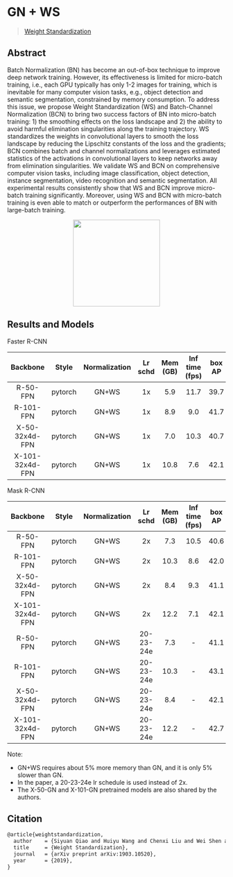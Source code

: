 # GN + WS

> [Weight Standardization](https://arxiv.org/abs/1903.10520)

<!-- [ALGORITHM] -->

## Abstract

Batch Normalization (BN) has become an out-of-box technique to improve deep network training. However, its effectiveness is limited for micro-batch training, i.e., each GPU typically has only 1-2 images for training, which is inevitable for many computer vision tasks, e.g., object detection and semantic segmentation, constrained by memory consumption. To address this issue, we propose Weight Standardization (WS) and Batch-Channel Normalization (BCN) to bring two success factors of BN into micro-batch training: 1) the smoothing effects on the loss landscape and 2) the ability to avoid harmful elimination singularities along the training trajectory. WS standardizes the weights in convolutional layers to smooth the loss landscape by reducing the Lipschitz constants of the loss and the gradients; BCN combines batch and channel normalizations and leverages estimated statistics of the activations in convolutional layers to keep networks away from elimination singularities. We validate WS and BCN on comprehensive computer vision tasks, including image classification, object detection, instance segmentation, video recognition and semantic segmentation. All experimental results consistently show that WS and BCN improve micro-batch training significantly. Moreover, using WS and BCN with micro-batch training is even able to match or outperform the performances of BN with large-batch training.

<div align=center>
<img src="https://user-images.githubusercontent.com/40661020/143889309-b1f3487d-abfe-4615-befc-79384bc8b65c.png"/ height="200">
</div>

## Results and Models

Faster R-CNN

|    Backbone     |  Style  | Normalization | Lr schd | Mem (GB) | Inf time (fps) | box AP | mask AP |                                                              Config                                                              |                                                                                                                                                                               Download                                                                                                                                                                                |
| :-------------: | :-----: | :-----------: | :-----: | :------: | :------------: | :----: | :-----: | :------------------------------------------------------------------------------------------------------------------------------: | :-------------------------------------------------------------------------------------------------------------------------------------------------------------------------------------------------------------------------------------------------------------------------------------------------------------------------------------------------------------------: |
|    R-50-FPN     | pytorch |     GN+WS     |   1x    |   5.9    |      11.7      |  39.7  |    -    |    [config](https://github.com/open-mmlab/mmdetection/tree/dev-3.x/configs/gn%2Bws/faster-rcnn_r50_fpn_gn-ws-all_1x_coco.py)     |               [model](https://download.openmmlab.com/mmdetection/v2.0/gn%2Bws/faster_rcnn_r50_fpn_gn_ws-all_1x_coco/faster_rcnn_r50_fpn_gn_ws-all_1x_coco_20200130-613d9fe2.pth) \| [log](https://download.openmmlab.com/mmdetection/v2.0/gn%2Bws/faster_rcnn_r50_fpn_gn_ws-all_1x_coco/faster_rcnn_r50_fpn_gn_ws-all_1x_coco_20200130_210936.log.json)               |
|    R-101-FPN    | pytorch |     GN+WS     |   1x    |   8.9    |      9.0       |  41.7  |    -    |    [config](https://github.com/open-mmlab/mmdetection/tree/dev-3.x/configs/gn%2Bws/faster-rcnn_r101_fpn_gn-ws-all_1x_coco.py)    |             [model](https://download.openmmlab.com/mmdetection/v2.0/gn%2Bws/faster_rcnn_r101_fpn_gn_ws-all_1x_coco/faster_rcnn_r101_fpn_gn_ws-all_1x_coco_20200205-a93b0d75.pth) \| [log](https://download.openmmlab.com/mmdetection/v2.0/gn%2Bws/faster_rcnn_r101_fpn_gn_ws-all_1x_coco/faster_rcnn_r101_fpn_gn_ws-all_1x_coco_20200205_232146.log.json)             |
| X-50-32x4d-FPN  | pytorch |     GN+WS     |   1x    |   7.0    |      10.3      |  40.7  |    -    | [config](https://github.com/open-mmlab/mmdetection/tree/dev-3.x/configs/gn%2Bws/faster-rcnn_x50-32x4d_fpn_gn-ws-all_1x_coco.py)  |   [model](https://download.openmmlab.com/mmdetection/v2.0/gn%2Bws/faster_rcnn_x50_32x4d_fpn_gn_ws-all_1x_coco/faster_rcnn_x50_32x4d_fpn_gn_ws-all_1x_coco_20200203-839c5d9d.pth) \| [log](https://download.openmmlab.com/mmdetection/v2.0/gn%2Bws/faster_rcnn_x50_32x4d_fpn_gn_ws-all_1x_coco/faster_rcnn_x50_32x4d_fpn_gn_ws-all_1x_coco_20200203_220113.log.json)   |
| X-101-32x4d-FPN | pytorch |     GN+WS     |   1x    |   10.8   |      7.6       |  42.1  |    -    | [config](https://github.com/open-mmlab/mmdetection/tree/dev-3.x/configs/gn%2Bws/faster-rcnn_x101-32x4d_fpn_gn-ws-all_1x_coco.py) | [model](https://download.openmmlab.com/mmdetection/v2.0/gn%2Bws/faster_rcnn_x101_32x4d_fpn_gn_ws-all_1x_coco/faster_rcnn_x101_32x4d_fpn_gn_ws-all_1x_coco_20200212-27da1bc2.pth) \| [log](https://download.openmmlab.com/mmdetection/v2.0/gn%2Bws/faster_rcnn_x101_32x4d_fpn_gn_ws-all_1x_coco/faster_rcnn_x101_32x4d_fpn_gn_ws-all_1x_coco_20200212_195302.log.json) |

Mask R-CNN

|    Backbone     |  Style  | Normalization |  Lr schd  | Mem (GB) | Inf time (fps) | box AP | mask AP |                                                                Config                                                                 |                                                                                                                                                                                         Download                                                                                                                                                                                          |
| :-------------: | :-----: | :-----------: | :-------: | :------: | :------------: | :----: | :-----: | :-----------------------------------------------------------------------------------------------------------------------------------: | :---------------------------------------------------------------------------------------------------------------------------------------------------------------------------------------------------------------------------------------------------------------------------------------------------------------------------------------------------------------------------------------: |
|    R-50-FPN     | pytorch |     GN+WS     |    2x     |   7.3    |      10.5      |  40.6  |  36.6   |        [config](https://github.com/open-mmlab/mmdetection/tree/dev-3.x/configs/gn%2Bws/mask-rcnn_r50_fpn_gn-ws-all_2x_coco.py)        |                             [model](https://download.openmmlab.com/mmdetection/v2.0/gn%2Bws/mask_rcnn_r50_fpn_gn_ws-all_2x_coco/mask_rcnn_r50_fpn_gn_ws-all_2x_coco_20200226-16acb762.pth) \| [log](https://download.openmmlab.com/mmdetection/v2.0/gn%2Bws/mask_rcnn_r50_fpn_gn_ws-all_2x_coco/mask_rcnn_r50_fpn_gn_ws-all_2x_coco_20200226_062128.log.json)                             |
|    R-101-FPN    | pytorch |     GN+WS     |    2x     |   10.3   |      8.6       |  42.0  |  37.7   |       [config](https://github.com/open-mmlab/mmdetection/tree/dev-3.x/configs/gn%2Bws/mask-rcnn_r101_fpn_gn-ws-all_2x_coco.py)        |                           [model](https://download.openmmlab.com/mmdetection/v2.0/gn%2Bws/mask_rcnn_r101_fpn_gn_ws-all_2x_coco/mask_rcnn_r101_fpn_gn_ws-all_2x_coco_20200212-ea357cd9.pth) \| [log](https://download.openmmlab.com/mmdetection/v2.0/gn%2Bws/mask_rcnn_r101_fpn_gn_ws-all_2x_coco/mask_rcnn_r101_fpn_gn_ws-all_2x_coco_20200212_213627.log.json)                           |
| X-50-32x4d-FPN  | pytorch |     GN+WS     |    2x     |   8.4    |      9.3       |  41.1  |  37.0   |     [config](https://github.com/open-mmlab/mmdetection/tree/dev-3.x/configs/gn%2Bws/mask-rcnn_x50-32x4d_fpn_gn-ws-all_2x_coco.py)     |                 [model](https://download.openmmlab.com/mmdetection/v2.0/gn%2Bws/mask_rcnn_x50_32x4d_fpn_gn_ws-all_2x_coco/mask_rcnn_x50_32x4d_fpn_gn_ws-all_2x_coco_20200216-649fdb6f.pth) \| [log](https://download.openmmlab.com/mmdetection/v2.0/gn%2Bws/mask_rcnn_x50_32x4d_fpn_gn_ws-all_2x_coco/mask_rcnn_x50_32x4d_fpn_gn_ws-all_2x_coco_20200216_201500.log.json)                 |
| X-101-32x4d-FPN | pytorch |     GN+WS     |    2x     |   12.2   |      7.1       |  42.1  |  37.9   |    [config](https://github.com/open-mmlab/mmdetection/tree/dev-3.x/configs/gn%2Bws/mask-rcnn_x101-32x4d_fpn_gn-ws-all_2x_coco.py)     |               [model](https://download.openmmlab.com/mmdetection/v2.0/gn%2Bws/mask_rcnn_x101_32x4d_fpn_gn_ws-all_2x_coco/mask_rcnn_x101_32x4d_fpn_gn_ws-all_2x_coco_20200319-33fb95b5.pth) \| [log](https://download.openmmlab.com/mmdetection/v2.0/gn%2Bws/mask_rcnn_x101_32x4d_fpn_gn_ws-all_2x_coco/mask_rcnn_x101_32x4d_fpn_gn_ws-all_2x_coco_20200319_104101.log.json)               |
|    R-50-FPN     | pytorch |     GN+WS     | 20-23-24e |   7.3    |       -        |  41.1  |  37.1   |    [config](https://github.com/open-mmlab/mmdetection/tree/dev-3.x/configs/gn%2Bws/mask-rcnn_r50_fpn_gn-ws-all_20-23-24e_coco.py)     |               [model](https://download.openmmlab.com/mmdetection/v2.0/gn%2Bws/mask_rcnn_r50_fpn_gn_ws-all_20_23_24e_coco/mask_rcnn_r50_fpn_gn_ws-all_20_23_24e_coco_20200213-487d1283.pth) \| [log](https://download.openmmlab.com/mmdetection/v2.0/gn%2Bws/mask_rcnn_r50_fpn_gn_ws-all_20_23_24e_coco/mask_rcnn_r50_fpn_gn_ws-all_20_23_24e_coco_20200213_035123.log.json)               |
|    R-101-FPN    | pytorch |     GN+WS     | 20-23-24e |   10.3   |       -        |  43.1  |  38.6   |    [config](https://github.com/open-mmlab/mmdetection/tree/dev-3.x/configs/gn%2Bws/mask-rcnn_r101_fpn_gn-ws-all_20-23-24e_coco.py)    |             [model](https://download.openmmlab.com/mmdetection/v2.0/gn%2Bws/mask_rcnn_r101_fpn_gn_ws-all_20_23_24e_coco/mask_rcnn_r101_fpn_gn_ws-all_20_23_24e_coco_20200213-57b5a50f.pth) \| [log](https://download.openmmlab.com/mmdetection/v2.0/gn%2Bws/mask_rcnn_r101_fpn_gn_ws-all_20_23_24e_coco/mask_rcnn_r101_fpn_gn_ws-all_20_23_24e_coco_20200213_130142.log.json)             |
| X-50-32x4d-FPN  | pytorch |     GN+WS     | 20-23-24e |   8.4    |       -        |  42.1  |  38.0   | [config](https://github.com/open-mmlab/mmdetection/tree/dev-3.x/configs/gn%2Bws/mask-rcnn_x50-32x4d_fpn_gn-ws-all_20-23-24e_coco.py)  |   [model](https://download.openmmlab.com/mmdetection/v2.0/gn%2Bws/mask_rcnn_x50_32x4d_fpn_gn_ws-all_20_23_24e_coco/mask_rcnn_x50_32x4d_fpn_gn_ws-all_20_23_24e_coco_20200226-969bcb2c.pth) \| [log](https://download.openmmlab.com/mmdetection/v2.0/gn%2Bws/mask_rcnn_x50_32x4d_fpn_gn_ws-all_20_23_24e_coco/mask_rcnn_x50_32x4d_fpn_gn_ws-all_20_23_24e_coco_20200226_093732.log.json)   |
| X-101-32x4d-FPN | pytorch |     GN+WS     | 20-23-24e |   12.2   |       -        |  42.7  |  38.5   | [config](https://github.com/open-mmlab/mmdetection/tree/dev-3.x/configs/gn%2Bws/mask-rcnn_x101-32x4d_fpn_gn-ws-all_20-23-24e_coco.py) | [model](https://download.openmmlab.com/mmdetection/v2.0/gn%2Bws/mask_rcnn_x101_32x4d_fpn_gn_ws-all_20_23_24e_coco/mask_rcnn_x101_32x4d_fpn_gn_ws-all_20_23_24e_coco_20200316-e6cd35ef.pth) \| [log](https://download.openmmlab.com/mmdetection/v2.0/gn%2Bws/mask_rcnn_x101_32x4d_fpn_gn_ws-all_20_23_24e_coco/mask_rcnn_x101_32x4d_fpn_gn_ws-all_20_23_24e_coco_20200316_013741.log.json) |

Note:

- GN+WS requires about 5% more memory than GN, and it is only 5% slower than GN.
- In the paper, a 20-23-24e lr schedule is used instead of 2x.
- The X-50-GN and X-101-GN pretrained models are also shared by the authors.

## Citation

```latex
@article{weightstandardization,
  author    = {Siyuan Qiao and Huiyu Wang and Chenxi Liu and Wei Shen and Alan Yuille},
  title     = {Weight Standardization},
  journal   = {arXiv preprint arXiv:1903.10520},
  year      = {2019},
}
```
